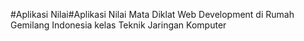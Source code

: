 #Aplikasi Nilai#Aplikasi Nilai Mata Diklat Web Development di Rumah Gemilang Indonesia kelas Teknik Jaringan Komputer